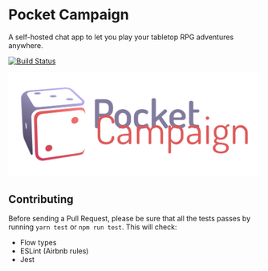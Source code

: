 # Pocket Campaign

A self-hosted chat app to let you play your tabletop RPG adventures anywhere.

[![Build Status](https://travis-ci.org/vNakamura/pocket-campaign.svg)](https://travis-ci.org/vNakamura/pocket-campaign)

![Pocket Campaign logo](./public/logo.png?raw=true)


## Contributing

Before sending a Pull Request, please be sure that all the tests passes by running `yarn test` or `npm run test`. This will check:

* Flow types
* ESLint (Airbnb rules)
* Jest
